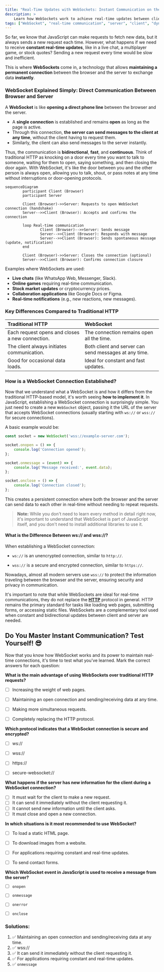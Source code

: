 ```yaml
---
title: "Real-Time Updates with WebSockets: Instant Communication on the Web"
description: >
    Learn how WebSockets work to achieve real-time updates between client and server. This lesson explains how a persistent connection is established, its advantages over traditional HTTP requests, and everyday examples that use this technology.
tags: ["WebSocket", "real-time communication", "server", "client", "dynamic updates", "modern web"]
---
```


So far, we know that JavaScript can make requests to fetch new data, but it always sends a new request each time. However, what happens if we need to receive **constant real-time updates**, like in a live chat, a multiplayer game, or stock quotes? Sending a new request every time would be slow and inefficient.

This is where **WebSockets** come in, a technology that allows **maintaining a permanent connection** between the browser and the server to exchange data **instantly**.


### WebSocket Explained Simply: Direct Communication Between Browser and Server

A **WebSocket** is like **opening a direct phone line** between the browser and the server.

- A **single connection** is established and remains **open** as long as the page is active.
- Through this connection, **the server can send messages to the client at any time**, without the client having to request them.
- Similarly, the client can also send messages to the server instantly.

Thus, the communication is **bidirectional**, **fast**, and **continuous**. Think of traditional HTTP as knocking on a door every time you want to talk to someone, waiting for them to open, saying something, and then closing the door again. With WebSocket, it's like the door between you and the other person is always open, allowing you to talk, shout, or pass notes at any time without interruptions or door-opening protocols.


```mermaid
sequenceDiagram
        participant Client (Browser)
        participant Server

        Client (Browser)->>Server: Requests to open WebSocket connection (handshake)
        Server-->>Client (Browser): Accepts and confirms the connection

        loop Real-time communication
                Client (Browser)-->>Server: Sends message
                Server-->>Client (Browser): Responds with message
                Server-->>Client (Browser): Sends spontaneous message (update, notification)
        end

        Client (Browser)->>Server: Closes the connection (optional)
        Server-->>Client (Browser): Confirms connection closure
```

Examples where WebSockets are used:

- **Live chats** (like WhatsApp Web, Messenger, Slack).
- **Online games** requiring real-time communication.
- **Stock market updates** or cryptocurrency prices.
- **Collaboration applications** like Google Docs or Figma.
- **Real-time notifications** (e.g., new reactions, new messages).



### Key Differences Compared to Traditional HTTP

| Traditional HTTP | WebSocket |
|:-----------------|:----------|
| Each request opens and closes a new connection. | The connection remains open all the time. |
| The client always initiates communication. | Both client and server can send messages at any time. |
| Good for occasional data loads. | Ideal for constant and fast updates. |


### How is a WebSocket Connection Established?

Now that we understand what a WebSocket is and how it differs from the traditional HTTP-based model, it's worth seeing **how to implement it**. In JavaScript, establishing a WebSocket connection is surprisingly simple. You just need to create a new `WebSocket` object, passing it the URL of the server that accepts WebSocket connections (usually starting with `ws://` or `wss://` for secure connections).

A basic example would be:

```javascript
const socket = new WebSocket('wss://example-server.com');

socket.onopen = () => {
    console.log('Connection opened');
};

socket.onmessage = (event) => {
    console.log('Message received:', event.data);
};

socket.onclose = () => {
    console.log('Connection closed');
};
```
This creates a persistent connection where both the browser and the server can send data to each other in real-time without needing to repeat requests.

> **Note:** While you don't need to learn every method in detail right now, it's important to understand that WebSocket is part of JavaScript itself, and you don't need to install additional libraries to use it.

#### What is the Difference Between ws:// and wss://?

When establishing a WebSocket connection:

- `ws://` is an unencrypted connection, similar to `http://`.

- `wss://` is a secure and encrypted connection, similar to `https://`.

Nowadays, almost all modern servers use `wss://` to protect the information traveling between the browser and the server, ensuring security and privacy in communication.

It's important to note that while WebSockets are ideal for real-time communications, they do not replace the [**HTTP**](https://4geeks.com/es/lesson/que-es-http?search=http) protocol in general. HTTP remains the primary standard for tasks like loading web pages, submitting forms, or accessing static files. WebSockets are a complementary tool used when constant and bidirectional updates between client and server are needed.



## Do You Master Instant Communication? Test Yourself! 😎

Now that you know how WebSocket works and its power to maintain real-time connections, it's time to test what you've learned. Mark the correct answers for each question:


**What is the main advantage of using WebSockets over traditional HTTP requests?**
- [ ] Increasing the weight of web pages.
- [ ] Maintaining an open connection and sending/receiving data at any time.
- [ ] Making more simultaneous requests.
- [ ] Completely replacing the HTTP protocol.


**Which protocol indicates that a WebSocket connection is secure and encrypted?**
- [ ] ws://
- [ ] wss://
- [ ] https://
- [ ] secure-websocket://


**What happens if the server has new information for the client during a WebSocket connection?**
- [ ] It must wait for the client to make a new request.
- [ ] It can send it immediately without the client requesting it.
- [ ] It cannot send new information until the client asks.
- [ ] It must close and open a new connection.

**In which situations is it most recommended to use WebSocket?**
- [ ] To load a static HTML page.
- [ ] To download images from a website.
- [ ] For applications requiring constant and real-time updates.
- [ ] To send contact forms.


**Which WebSocket event in JavaScript is used to receive a message from the server?**
- [ ] `onopen`
- [ ] `onmessage`
- [ ] `onerror`
- [ ] `onclose`



### Solutions:

1. ✅ Maintaining an open connection and sending/receiving data at any time.  
2. ✅ wss://  
3. ✅ It can send it immediately without the client requesting it.  
4. ✅ For applications requiring constant and real-time updates.  
5. ✅ `onmessage`
